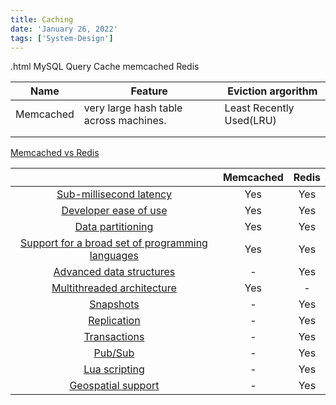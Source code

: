 ```yaml
---
title: Caching
date: 'January 26, 2022'
tags: ['System-Design']
---
```


.html
MySQL Query Cache
memcached
Redis

| Name      | Feature                                | Eviction argorithm       |
| --------- | -------------------------------------- | ------------------------ |
| Memcached | very large hash table across machines. | Least Recently Used(LRU) |
|           |                                        |                          |
|           |                                        |                          |

[Memcached vs Redis](https://aws.amazon.com/elasticache/redis-vs-memcached/)

|                                                              | Memcached | Redis |
| :----------------------------------------------------------: | :-------: | :---: |
| [Sub-millisecond latency](https://aws.amazon.com/elasticache/redis-vs-memcached/#Sub-millisecond_latency) |    Yes    |  Yes  |
| [Developer ease of use](https://aws.amazon.com/elasticache/redis-vs-memcached/#Developer_ease_of_use) |    Yes    |  Yes  |
| [Data partitioning](https://aws.amazon.com/elasticache/redis-vs-memcached/#Data_partitioning) |    Yes    |  Yes  |
| [Support for a broad set of programming languages](https://aws.amazon.com/elasticache/redis-vs-memcached/#Support_for_a_broad_set_of_programming_languages) |    Yes    |  Yes  |
| [Advanced data structures](https://aws.amazon.com/elasticache/redis-vs-memcached/#Advanced_data_structures) |     -     |  Yes  |
| [Multithreaded architecture](https://aws.amazon.com/elasticache/redis-vs-memcached/#Multithreaded_architecture) |    Yes    |   -   |
| [Snapshots](https://aws.amazon.com/elasticache/redis-vs-memcached/#Snapshots) |     -     |  Yes  |
| [Replication](https://aws.amazon.com/elasticache/redis-vs-memcached/#Replication) |     -     |  Yes  |
| [Transactions](https://aws.amazon.com/elasticache/redis-vs-memcached/#Transactions) |     -     |  Yes  |
| [Pub/Sub](https://aws.amazon.com/elasticache/redis-vs-memcached/#Pub.2FSub) |     -     |  Yes  |
| [Lua scripting](https://aws.amazon.com/elasticache/redis-vs-memcached/#Lua_scripting) |     -     |  Yes  |
| [Geospatial support](https://aws.amazon.com/elasticache/redis-vs-memcached/#Geospatial_support) |     -     |  Yes  |
